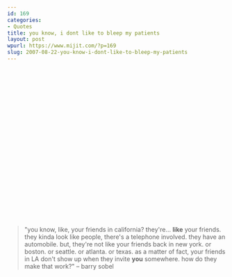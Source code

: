 ```yaml
---
id: 169
categories:
- Quotes
title: you know, i dont like to bleep my patients
layout: post
wpurl: https://www.mijit.com/?p=169
slug: 2007-08-22-you-know-i-dont-like-to-bleep-my-patients
---
```

<object width="425" height="350"><param name="movie" value="https://www.youtube.com/v/IkKN9GYkoMg"></param><param name="wmode" value="transparent"></param><embed src="https://www.youtube.com/v/IkKN9GYkoMg" type="application/x-shockwave-flash" wmode="transparent" width="425" height="350"></embed></object>

<blockquote>"you know, like, your friends in california? they're... <strong>like</strong> your friends.  they kinda look like people, there's a telephone involved. they have an automobile. but, they're not like your friends back in new york. or boston.  or seattle. or atlanta. or texas. as a matter of fact, your friends in LA don't show up when they invite <strong>you</strong> somewhere. how do they make that work?"
– barry sobel</blockquote>
